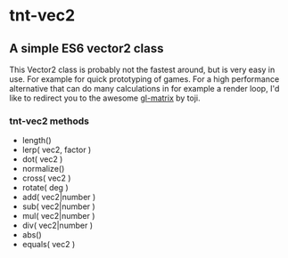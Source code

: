 # tnt-vec2
## A simple ES6 vector2 class

This Vector2 class is probably not the fastest around, but is very easy in use. For example for quick prototyping of games.
For a high performance alternative that can do many calculations in for example a render loop, I'd like to redirect you to the awesome [gl-matrix](https://github.com/toji/gl-matrix) by toji.

### tnt-vec2 methods

* length()
* lerp( vec2, factor )
* dot( vec2 )
* normalize()
* cross( vec2 )
* rotate( deg )
* add( vec2|number )
* sub( vec2|number )
* mul( vec2|number )
* div( vec2|number )
* abs()
* equals( vec2 )